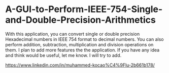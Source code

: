 # A-GUI-to-Perform-IEEE-754-Single-and-Double-Precision-Arithmetics

With this application, you can convert single or double precision Hexadecimal numbers in IEEE 754 format to decimal numbers. 
You can also perform addition, subtraction, multiplication and division operations on them.
I plan to add more features the the application. If you have any idea and think would be useful, let me know.
I will try to add.


https://www.linkedin.com/in/muhammed-kocao%C4%9Flu-2b661b178/
